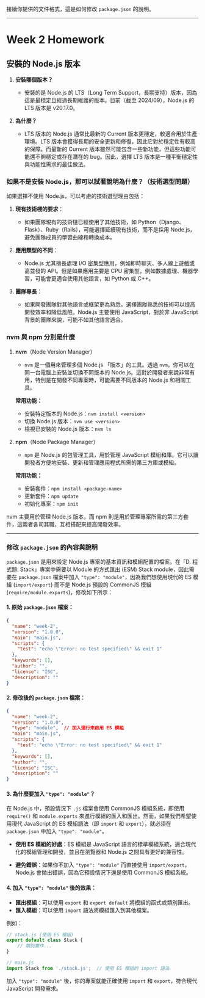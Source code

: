 接續你提供的文件格式，這是如何修改 `package.json` 的說明。

---

# Week 2 Homework

## 安裝的 Node.js 版本

1. **安裝哪個版本？**
   - 安裝的是 Node.js 的 LTS（Long Term Support，長期支持）版本，因為這是最穩定且經過長期維護的版本。目前（截至 2024/09），Node.js 的 LTS 版本是 v20.17.0。

2. **為什麼？**
   - LTS 版本的 Node.js 通常比最新的 Current 版本更穩定，較適合用於生產環境。LTS 版本會獲得長期的安全更新和修復，因此它對於穩定性有較高的保障。而最新的 Current 版本雖然可能包含一些新功能，但這些功能可能還不夠穩定或存在潛在的 bug。因此，選擇 LTS 版本是一種平衡穩定性與功能性需求的最佳做法。

### 如果不是安裝 Node.js，那可以試著說明為什麼？（技術選型問題）

如果選擇不使用 Node.js，可以考慮的技術選型理由包括：

1. **現有技術棧的要求**：
   - 如果團隊現有的技術棧已經使用了其他技術，如 Python（Django、Flask）、Ruby（Rails），可能選擇延續現有技術，而不是採用 Node.js，避免團隊成員的學習曲線和轉換成本。

2. **應用類型的不同**：
   - Node.js 尤其擅長處理 I/O 密集型應用，例如即時聊天、多人線上遊戲或高並發的 API。但是如果應用主要是 CPU 密集型，例如數據處理、機器學習，可能會更適合使用其他語言，如 Python 或 C++。

3. **團隊專長**：
   - 如果開發團隊對其他語言或框架更為熟悉，選擇團隊熟悉的技術可以提高開發效率和降低風險。Node.js 主要使用 JavaScript，對於非 JavaScript 背景的團隊來說，可能不如其他語言適合。

### nvm 與 npm 分別是什麼

1. **nvm**（Node Version Manager）
   - `nvm` 是一個用來管理多個 Node.js 「版本」的工具。透過 `nvm`，你可以在同一台電腦上安裝並切換不同版本的 Node.js。這對於開發者來說非常有用，特別是在開發不同專案時，可能需要不同版本的 Node.js 和相關工具。

   **常用功能：**
   - 安裝特定版本的 Node.js：`nvm install <version>`
   - 切換 Node.js 版本：`nvm use <version>`
   - 檢視已安裝的 Node.js 版本：`nvm ls`

2. **npm**（Node Package Manager）
   - `npm` 是 Node.js 的包管理工具，用於管理 JavaScript 模組和庫。它可以讓開發者方便地安裝、更新和管理應用程式所需的第三方庫或模組。

   **常用功能：**
   - 安裝套件：`npm install <package-name>`
   - 更新套件：`npm update`
   - 初始化專案：`npm init`

nvm 主要用於管理 Node.js 版本，而 npm 則是用於管理專案所需的第三方套件，這兩者各司其職，互相搭配來提高開發效率。

---

### 修改 `package.json` 的內容與說明

`package.json` 是用來設定 Node.js 專案的基本資訊和模組配置的檔案。在「D. 程式題: Stack」專案中需要以 Module 的方式匯出 (ESM) Stack module，因此需要在 `package.json` 檔案中加入 `"type": "module"`，因為我們想使用現代的 ES 模組 (`import/export`) 而不是 Node.js 預設的 CommonJS 模組 (`require/module.exports`)，修改如下所示：

#### 1. 原始 `package.json` 檔案：
```json
{
  "name": "week-2",
  "version": "1.0.0",
  "main": "main.js",
  "scripts": {
    "test": "echo \"Error: no test specified\" && exit 1"
  },
  "keywords": [],
  "author": "",
  "license": "ISC",
  "description": ""
}
```

#### 2. 修改後的 `package.json` 檔案：
```json
{
  "name": "week-2",
  "version": "1.0.0",
  "type": "module",  // 加入這行來啟用 ES 模組
  "main": "main.js",
  "scripts": {
    "test": "echo \"Error: no test specified\" && exit 1"
  },
  "keywords": [],
  "author": "",
  "license": "ISC",
  "description": ""
}
```

#### 3. 為什麼要加入 `"type": "module"`？

在 Node.js 中，預設情況下 `.js` 檔案會使用 CommonJS 模組系統，即使用 `require()` 和 `module.exports` 來進行模組的匯入和匯出。然而，如果我們希望使用現代 JavaScript 的 ES 模組語法（即 `import` 和 `export`），就必須在 `package.json` 中加入 `"type": "module"`。

- **使用 ES 模組的好處**：ES 模組是 JavaScript 語言的標準模組系統，適合現代化的模組管理和開發，並且在瀏覽器和 Node.js 之間具有更好的兼容性。
  
- **避免錯誤**：如果你不加入 `"type": "module"` 而直接使用 `import/export`，Node.js 會拋出錯誤，因為它預設情況下還是使用 CommonJS 模組系統。

#### 4. 加入 `"type": "module"` 後的效果：

- **匯出模組**：可以使用 `export` 和 `export default` 將模組的函式或類別匯出。
- **匯入模組**：可以使用 `import` 語法將模組匯入到其他檔案。

例如：
```javascript
// stack.js (使用 ES 模組)
export default class Stack {
    // 類別實作...
}

// main.js
import Stack from './stack.js';  // 使用 ES 模組的 import 語法
```

加入 `"type": "module"` 後，你的專案就能正確使用 `import` 和 `export`，符合現代 JavaScript 開發需求。

